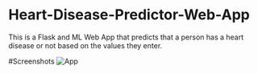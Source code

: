 # Heart-Disease-Predictor-Web-App
This is a Flask and ML Web App that predicts that a person has a heart disease or not based on the values they enter.

#Screenshots
![App](https://user-images.githubusercontent.com/60267079/84906497-a6b7be80-b0cf-11ea-8094-16ee9aa8685c.PNG)
